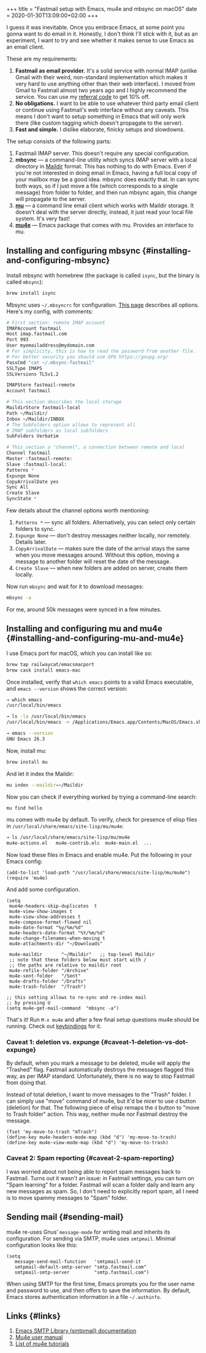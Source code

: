 +++
title = "Fastmail setup with Emacs, mu4e and mbsync on macOS"
date = 2020-01-30T13:09:00+02:00
+++

I guess it was inevitable. Once you embrace Emacs, at some point you gonna want to do email in it. Honestly, I don't think I'll stick with it, but as an experiment, I want to try and see whether it makes sense to use Emacs as an email client.

These are my requirements:

1.  **Fastmail as email provider.** It's a solid service with normal IMAP (unlike Gmail with their weird, non-standard implementation which makes it very hard to use anything other than their web interface). I moved from Gmail to Fastmail almost two years ago and I highly recommend the service. You can use my [referral code](https://ref.fm/u19462080) to get 10% off.
2.  **No obligations.** I want to be able to use whatever third party email client or continue using Fastmail's web interface without any caveats. This means I don't want to setup something in Emacs that will only work there (like custom tagging which doesn't propagate to the server).
3.  **Fast and simple.** I dislike elaborate, finicky setups and slowdowns.

The setup consists of the following parts:

1.  Fastmail IMAP server. This doesn't require any special configuration.
2.  **mbsync** — a command-line utility which syncs IMAP server with a local directory in [Maildir](https://en.wikipedia.org/wiki/Maildir) format. This has nothing to do with Emacs. Even if you're not interested in doing email in Emacs, having a full local copy of your mailbox may be a good idea. mbsync does exactly that. In can sync both ways, so if I just move a file (which corresponds to a single message) from folder to folder, and then run mbsync again, this change will propagate to the server.
3.  **[mu](https://www.djcbsoftware.nl/code/mu/)** — a command line email client which works with Maildir storage. It doesn't deal with the server directly, instead, it just read your local file system. It's very fast!
4.  **[mu4e](https://www.djcbsoftware.nl/code/mu/mu4e.html)** — Emacs package that comes with mu. Provides an interface to mu.


## Installing and configuring mbsync {#installing-and-configuring-mbsync}

Install mbsync with homebrew (the package is called `isync`, but the binary is called `mbsync`):

```bash
brew install isync
```

Mbsync uses `~/.mbsyncrc` for configuration. [This page](https://manpages.debian.org/unstable/isync/mbsync.1.en.html) describes all options. Here's my config, with comments:

```bash
# First section: remote IMAP account
IMAPAccount fastmail
Host imap.fastmail.com
Port 993
User myemailaddress@mydomain.com
# For simplicity, this is how to read the password from another file.
# For better security you should use GPG https://gnupg.org/
PassCmd "cat ~/.mbsync-fastmail"
SSLType IMAPS
SSLVersions TLSv1.2

IMAPStore fastmail-remote
Account fastmail

# This section describes the local storage
MaildirStore fastmail-local
Path ~/Maildir/
Inbox ~/Maildir/INBOX
# The SubFolders option allows to represent all
# IMAP subfolders as local subfolders
SubFolders Verbatim

# This section a "channel", a connection between remote and local
Channel fastmail
Master :fastmail-remote:
Slave :fastmail-local:
Patterns *
Expunge None
CopyArrivalDate yes
Sync All
Create Slave
SyncState *
```

Few details about the channel options worth mentioning:

1.  `Patterns *` — sync all folders. Alternatively, you can select only certain folders to sync.
2.  `Expunge None` — don't destroy messages neither locally, nor remotely. Details later.
3.  `CopyArrivalDate` — makes sure the date of the arrival stays the same when you move messages around. Without this option, moving a message to another folder will reset the date of the message.
4.  `Create Slave` — when new folders are added on server, create them locally.

Now run `mbsync` and wait for it to download messages:

```bash
mbsync -a
```

For me, around 50k messages were synced in a few minutes.


## Installing and configuring mu and mu4e {#installing-and-configuring-mu-and-mu4e}

I use Emacs port for macOS, which you can install like so:

```bash
brew tap railwaycat/emacsmacport
brew cask install emacs-mac
```

Once installed, verify that `which emacs` points to a valid Emacs executable, and `emacs --version` shows the correct version:

```bash
→ which emacs
/usr/local/bin/emacs

→ ls -la /usr/local/bin/emacs
/usr/local/bin/emacs -> /Applications/Emacs.app/Contents/MacOS/Emacs.sh

→ emacs --version
GNU Emacs 26.3
```

Now, install mu:

```bash
brew install mu
```

And let it index the Maildir:

```bash
mu index --maildir=~/Maildir
```

Now you can check if everything worked by trying a command-line search:

```bash
mu find hello
```

mu comes with mu4e by default. To verify, check for presence of elisp files in `/usr/local/share/emacs/site-lisp/mu/mu4e`:

```bash
→ ls /usr/local/share/emacs/site-lisp/mu/mu4e
mu4e-actions.el   mu4e-contrib.elc  mu4e-main.el  ...
```

Now load these files in Emacs and enable mu4e. Put the following in your Emacs config:

```emacs-lisp
(add-to-list 'load-path "/usr/local/share/emacs/site-lisp/mu/mu4e")
(require 'mu4e)
```

And add some configuration.

```emacs-lisp
(setq
 mue4e-headers-skip-duplicates  t
 mu4e-view-show-images t
 mu4e-view-show-addresses t
 mu4e-compose-format-flowed nil
 mu4e-date-format "%y/%m/%d"
 mu4e-headers-date-format "%Y/%m/%d"
 mu4e-change-filenames-when-moving t
 mu4e-attachments-dir "~/Downloads"

 mu4e-maildir       "~/Maildir"   ;; top-level Maildir
 ;; note that these folders below must start with /
 ;; the paths are relative to maildir root
 mu4e-refile-folder "/Archive"
 mu4e-sent-folder   "/Sent"
 mu4e-drafts-folder "/Drafts"
 mu4e-trash-folder  "/Trash")

;; this setting allows to re-sync and re-index mail
;; by pressing U
(setq mu4e-get-mail-command  "mbsync -a")
```

That's it! Run `M-x mu4e` and after a few final setup questions mu4e should be running. Check out [keybindings](https://www.djcbsoftware.nl/code/mu/mu4e/Keybindings.html#Keybindings) for it.


### Caveat 1: deletion vs. expunge {#caveat-1-deletion-vs-dot-expunge}

By default, when you mark a message to be deleted, mu4e will apply the "Trashed" flag. Fastmail automatically destroys the messages flagged this way, as per IMAP standard. Unfortunately, there is no way to stop Fastmail from doing that.

Instead of total deletion, I want to move messages to the "Trash" folder. I can simply use "move" command of mu4e, but it'd be nicer to use `d` button (deletion) for that. The following piece of elisp remaps the `d` button to "move to Trash folder" action. This way, neither mu4e nor Fastmail destroy the message.

```emacs-lisp
(fset 'my-move-to-trash "mTrash")
(define-key mu4e-headers-mode-map (kbd "d") 'my-move-to-trash)
(define-key mu4e-view-mode-map (kbd "d") 'my-move-to-trash)
```


### Caveat 2: Spam reporting {#caveat-2-spam-reporting}

I was worried about not being able to report spam messages back to Fastmail. Turns out it wasn't an issue: in Fastmail settings, you can turn on "Spam learning" for a folder. Fastmail will scan a folder daily and learn any new messages as spam. So, I don't need to explicitly report spam, all I need is to move spammy messages to "Spam" folder.


## Sending mail {#sending-mail}

mu4e re-uses Gnus’ `message-mode` for writing mail and inherits its configuration. For sending via SMTP, mu4e uses `smtpmail`. Minimal configuration looks like this:

```emacs-lisp
(setq
   message-send-mail-function   'smtpmail-send-it
   smtpmail-default-smtp-server "smtp.fastmail.com"
   smtpmail-smtp-server         "smtp.fastmail.com")
```

When using SMTP for the first time, Emacs prompts you for the user name and password to use, and then offers to save the information. By default, Emacs stores authentication information in a file `~/.authinfo`.


## Links {#links}

1.  [Emacs SMTP Library (smtpmail) documentation](https://www.gnu.org/software/emacs/manual/html%5Fmono/smtpmail.html)
2.  [Mu4e user manual](https://www.djcbsoftware.nl/code/mu/mu4e/index.html)
3.  [List of mu4e tutorials](http://pragmaticemacs.com/mu4e-tutorials/)
